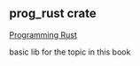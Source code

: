## prog_rust crate

[Programming Rust](http://shop.oreilly.com/product/0636920040385.do)

basic lib for the topic in this book
